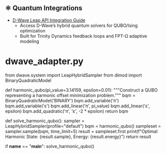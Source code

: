 ## ⚛️ Quantum Integrations
- [D-Wave Leap API Integration Guide](docs/integrations/dwave_leap_api_guide.md)
  - Access D-Wave’s hybrid quantum solvers for QUBO/Ising optimization
  - Built for Trinity Dynamics feedback loops and FPT-Ω adaptive modeling
# dwave_adapter.py
from dwave.system import LeapHybridSampler
from dimod import BinaryQuadraticModel

def harmonic_qubo(pi_value=3.14159, epsilon=0.01):
    """Construct a QUBO representing a harmonic offset minimization problem."""
    bqm = BinaryQuadraticModel('BINARY')
    bqm.add_variable('π')
    bqm.add_variable('ε')
    bqm.add_linear('π', pi_value)
    bqm.add_linear('ε', epsilon)
    bqm.add_quadratic('π', 'ε', -2 * epsilon)
    return bqm

def solve_harmonic_qubo():
    sampler = LeapHybridSampler(profile="default")
    bqm = harmonic_qubo()
    sampleset = sampler.sample(bqm, time_limit=5)
    result = sampleset.first
    print(f"Optimal Harmonic State: {result.sample}, Energy: {result.energy}")
    return result

if __name__ == "__main__":
    solve_harmonic_qubo()
